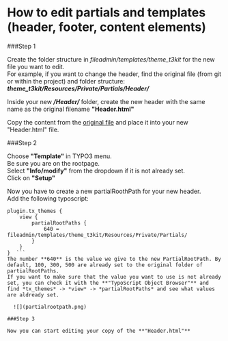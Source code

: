 # How to edit partials and templates (header, footer, content elements)

###Step 1

Create the folder structure in *fileadmin/templates/theme_t3kit* for the new file you want to edit.  
For example, if you want to change the header, find the original file (from git or within the project) and folder structure:
***theme_t3kit/Resources/Private/Partials/Header/*** 

Inside your new ***/Header/*** folder, create the new header with the same name as the original filename **"Header.html"**

Copy the content from the [original file](https://github.com/t3kit/theme_t3kit/blob/master/Resources/Private/Partials/Header/Header.html) and place it into your new "Header.html" file. 

###Step 2

Choose **"Template"** in TYPO3 menu.   
Be sure you are on the rootpage.  
Select **"Info/modify"** from the dropdown if it is not already set.  
Click on **"Setup"**

Now you have to create a new partialRoothPath for your new header.  
Add the following typoscript:  
```
plugin.tx_themes {  
    view {  
        partialRootPaths {  
            640 = fileadmin/templates/theme_t3kit/Resources/Private/Partials/  
        }  
    }  
}  ```
The number **640** is the value we give to the new PartialRootPath. By default, 100, 300, 500 are already set to the original folder of partialRootPaths.  
If you want to make sure that the value you want to use is not already set, you can check it with the **"TypoScript Object Browser"** and find *tx_themes* -> *view* -> *partialRootPaths* and see what values are aldready set. 

  ![](partialrootpath.png)
  
###Step 3

Now you can start editing your copy of the **"Header.html"**

